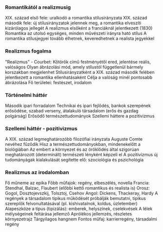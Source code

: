 ### Romantikától a realizmusig
XIX. század első fele: uralkodó a romantika stílusirányzata
XIX. század második fele: új stílusirányzatok jelennek meg, a romantika elveszíti kizárólagos jellegét
A realizmus elsőként a franciáknál jelentkezett (1830)
Romantika az utolsó egységes, minden művészeti irányra ható stílus
A romantika stílusjegyei tovább élhetnek, keveredhetnek a realista jegyekkel
### Realizmus fogalma
"Realizmus" - Courbet: Kőtörők című festményétől ered, jelentése reális, valóságos
Olyan ábrázolási mód, amely stílustól függetlenül bármely korszakban megjelenhet
Stílusirányzatként a XIX. század második felében jelentkezett a romantika ellenhatásaként
Célja a valóság minél pontosabb ábrázolása
Fő területei: festészet, irodalom
### Történelmi háttér
Második ipari forradalom
Technikai és ipari fejlődés, bankok szerepének erősödése, szabad verseny, átalakuló társadalom (erős és gazdag polgárság)
Erősödő természettudományok
Szellemi háttere a pozitivizmus
### Szellemi háttér - pozitivizmus
A XIX. század legmeghatározóbb filozófiai irányzata
Auguste Comte nevéhez fűződik
Hisz a természettudományokban, mindenekelőtt a biológiában
Az embert a környezet és az öröklődés által szigorúan meghatározott (determinált) természeti lényként képzeli el
A pozitivizmus új tudományágak kialakulását segítette elő: szociológia és pszichológia
### Realizmus az irodalomban
Fő műneme az epika
Főbb műfajok: regény, elbeszélés, novella
Francia: Stendhal, Balzac, Flaubert (előbbi kettő romantikus és realista is)
Orosz: Gogol, Dosztojevszkij, Tolsztoj, Csehov
Angol: Dickens, Thackeray, Hardy
A regények a társadalom tipikus működését próbálják bemutatni, tipikus szereplők felvonultatásával (pl. kishivatalnok, koldus, üzletember)
Alapeszköze a típus (tipizálás): emberek, helyszínek, cselekvések
A lélek mélységeinek feltárása jellemző
Aprólékos jellemzés, részletes környezetrajz
Tárgyilagos hangnem
Fontos műfaj: karrierregény, társadalmi regény
